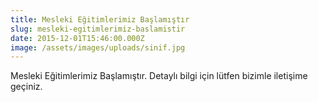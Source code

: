 ```yaml
---
title: Mesleki Eğitimlerimiz Başlamıştır
slug: mesleki-egitimlerimiz-baslamistir
date: 2015-12-01T15:46:00.000Z
image: /assets/images/uploads/sinif.jpg
---
```

Mesleki Eğitimlerimiz Başlamıştır. Detaylı bilgi için lütfen bizimle iletişime geçiniz.
